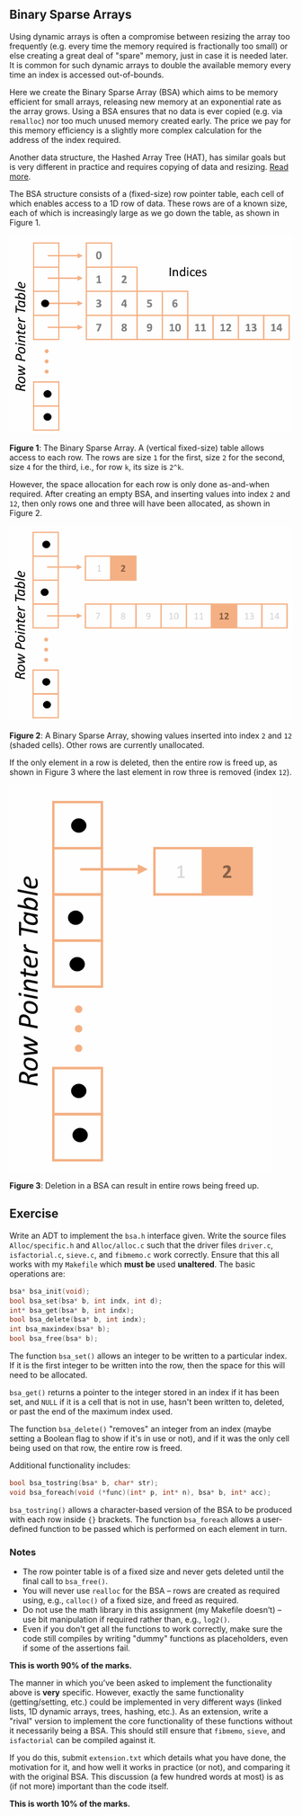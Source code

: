 ## Binary Sparse Arrays

Using dynamic arrays is often a compromise between resizing the array too frequently (e.g. every time the memory required is fractionally too small) or else creating a great deal of "spare" memory, just in case it is needed later. It is common for such dynamic arrays to double the available memory every time an index is accessed out-of-bounds.

Here we create the Binary Sparse Array (BSA) which aims to be memory efficient for small arrays, releasing new memory at an exponential rate as the array grows. Using a BSA ensures that no data is ever copied (e.g. via `remalloc`) nor too much unused memory created early. The price we pay for this memory efficiency is a slightly more complex calculation for the address of the index required.

Another data structure, the Hashed Array Tree (HAT), has similar goals but is very different in practice and requires copying of data and resizing. [Read more](https://en.wikipedia.org/wiki/Hashed_array_tree).

The BSA structure consists of a (fixed-size) row pointer table, each cell of which enables access to a 1D row of data. These rows are of a known size, each of which is increasingly large as we go down the table, as shown in Figure 1.

![alt text](/ADTs%20Binary%20Sparse%20Arrays/Images/bsa1.png)

**Figure 1**: The Binary Sparse Array. A (vertical fixed-size) table allows access to each row. The rows are size `1` for the first, size `2` for the second, size `4` for the third, i.e., for row `k`, its size is `2^k`.

However, the space allocation for each row is only done as-and-when required. After creating an empty BSA, and inserting values into index `2` and `12`, then only rows one and three will have been allocated, as shown in Figure 2.

![alt text](/ADTs%20Binary%20Sparse%20Arrays/Images/bsa2.png)

**Figure 2**: A Binary Sparse Array, showing values inserted into index `2` and `12` (shaded cells). Other rows are currently unallocated.

If the only element in a row is deleted, then the entire row is freed up, as shown in Figure 3 where the last element in row three is removed (index `12`).

![alt text](/ADTs%20Binary%20Sparse%20Arrays/Images/bsa3.png)

**Figure 3**: Deletion in a BSA can result in entire rows being freed up.

## Exercise

Write an ADT to implement the `bsa.h` interface given. Write the source files `Alloc/specific.h` and `Alloc/alloc.c` such that the driver files `driver.c`, `isfactorial.c`, `sieve.c`, and `fibmemo.c` work correctly. Ensure that this all works with my `Makefile` which **must be** used **unaltered**. The basic operations are:

```c
bsa* bsa_init(void);
bool bsa_set(bsa* b, int indx, int d);
int* bsa_get(bsa* b, int indx);
bool bsa_delete(bsa* b, int indx);
int bsa_maxindex(bsa* b);
bool bsa_free(bsa* b);
```

The function `bsa_set()` allows an integer to be written to a particular index. If it is the first integer to be written into the row, then the space for this will need to be allocated.

`bsa_get()` returns a pointer to the integer stored in an index if it has been set, and `NULL` if it is a cell that is not in use, hasn't been written to, deleted, or past the end of the maximum index used.

The function `bsa_delete()` "removes" an integer from an index (maybe setting a Boolean flag to show if it's in use or not), and if it was the only cell being used on that row, the entire row is freed.

Additional functionality includes:

```c
bool bsa_tostring(bsa* b, char* str);
void bsa_foreach(void (*func)(int* p, int* n), bsa* b, int* acc);
```

`bsa_tostring()` allows a character-based version of the BSA to be produced with each row inside `{}` brackets. The function `bsa_foreach` allows a user-defined function to be passed which is performed on each element in turn.

### Notes

- The row pointer table is of a fixed size and never gets deleted until the final call to `bsa_free()`.
- You will never use `realloc` for the BSA – rows are created as required using, e.g., `calloc()` of a fixed size, and freed as required.
- Do not use the math library in this assignment (my Makefile doesn’t) – use bit manipulation if required rather than, e.g., `log2()`.
- Even if you don’t get all the functions to work correctly, make sure the code still compiles by writing "dummy" functions as placeholders, even if some of the assertions fail.

**This is worth 90% of the marks.**

The manner in which you’ve been asked to implement the functionality above is **very** specific. However, exactly the same functionality (getting/setting, etc.) could be implemented in very different ways (linked lists, 1D dynamic arrays, trees, hashing, etc.). As an extension, write a "rival" version to implement the core functionality of these functions without it necessarily being a BSA. This should still ensure that `fibmemo`, `sieve`, and `isfactorial` can be compiled against it.

If you do this, submit `extension.txt` which details what you have done, the motivation for it, and how well it works in practice (or not), and comparing it with the original BSA. This discussion (a few hundred words at most) is as (if not more) important than the code itself.

**This is worth 10% of the marks.**
